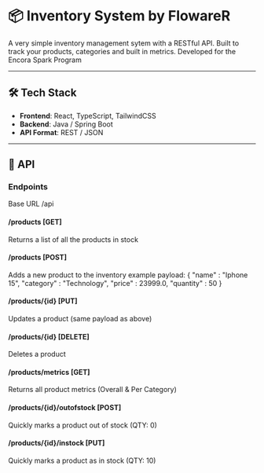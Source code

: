 # 📦 Inventory System by FlowareR

A very simple inventory management sytem with a RESTful API. Built to track your products, categories and built in metrics. 
Developed for the Encora Spark Program

---

## 🛠️ Tech Stack

- **Frontend**: React, TypeScript, TailwindCSS
- **Backend**: Java / Spring Boot
- **API Format**: REST / JSON

---

## 📁 API

### Endpoints

Base URL /api

#### /products [GET] 

Returns a list of all the products in stock

#### /products [POST]

Adds a new product to the inventory example payload:
{
    "name" : "Iphone 15",
    "category" : "Technology",
    "price" : 23999.0,
    "quantity" : 50
}

#### /products/{id} [PUT]

Updates a product (same payload as above)


#### /products/{id} [DELETE]

Deletes a product 

#### /products/metrics [GET]

Returns all product metrics (Overall & Per Category)

#### /products/{id}/outofstock [POST]

Quickly marks a product out of stock (QTY: 0)

#### /products/{id}/instock [PUT]

Quickly marks a product as in stock (QTY: 10)

